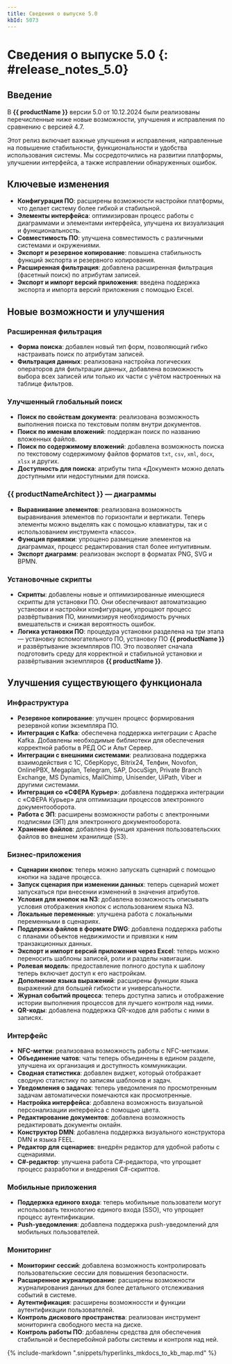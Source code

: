 ```yaml
---
title: Сведения о выпуске 5.0
kbId: 5073
---
```


# Сведения о выпуске 5.0 {: #release_notes_5.0}

## Введение

В **{{ productName }}** версии 5.0 от 10.12.2024 были реализованы перечисленные ниже новые возможности, улучшения и исправления по сравнению с версией 4.7.

Этот релиз включает важные улучшения и исправления, направленные на повышение стабильности, функциональности и удобства использования системы. Мы сосредоточились на развитии платформы, улучшении интерфейса, а также исправлении обнаруженных ошибок.

## Ключевые изменения

- **Конфигурация ПО**: расширены возможности настройки платформы, что делает систему более гибкой и стабильной.  
- **Элементы интерфейса**: оптимизирован процесс работы с диаграммами и элементами интерфейса, улучшена их визуализация и функциональность.  
- **Совместимость ПО**: улучшена совместимость с различными системами и окружениями.  
- **Экспорт и резервное копирование**: повышена стабильность функций экспорта и резервного копирования.  
- **Расширенная фильтрация**: добавлена расширенная фильтрация (фасетный поиск) по атрибутам записей.
- **Экспорт и импорт версий приложения**: введена поддержка экспорта и импорта версий приложения с помощью Excel.

## Новые возможности и улучшения

### Расширенная фильтрация

- **Форма поиска**: добавлен новый тип форм, позволяющий гибко настраивать поиск по атрибутам записей.
- **Фильтрация данных**: реализована настройка логических операторов для фильтрации данных, добавлена возможность выбора всех записей или только их части с учётом настроенных на таблице фильтров.  

### Улучшенный глобальный поиск

- **Поиск по свойствам документа**: реализована возможность выполнения поиска по текстовым полям внутри документов.
- **Поиск по именам вложений**: поддержан поиск по названию вложенных файлов.
- **Поиск по содержимому вложений**: добавлена возможность поиска по текстовому содержимому файлов форматов `txt`, `csv`, `xml`, `docx`, `xlsx` и других.
- **Доступность для поиска**: атрибуты типа «Документ» можно делать доступными или недоступными для поиска.  

### {{ productNameArchitect }} — диаграммы

- **Выравнивание элементов**: реализована возможность выравнивания элементов по горизонтали и вертикали. Теперь элементы можно выделять как с помощью клавиатуры, так и с использованием инструмента «лассо».  
- **Функция привязки**: упрощено размещение элементов на диаграммах, процесс редактирования стал более интуитивным.  
- **Экспорт диаграмм**: реализован экспорт в форматах PNG, SVG и BPMN.

### Установочные скрипты

- **Скрипты**: добавлены новые и оптимизированные имеющиеся скрипты для установки ПО. Они обеспечивают автоматизацию установки и настройки конфигурации, упрощают процесс развёртывания ПО, минимизируя необходимость ручных вмешательств и снижая вероятность ошибок.
- **Логика установки ПО**: процедура установки разделена на три этапа — установку вспомогательного ПО, установку ПО **{{ productName }}** и развёртывание экземпляров ПО. Это позволяет сначала подготовить среду для корректной и стабильной установки и развёртывания экземпляров **{{ productName }}**.

## Улучшения существующего функционала

### Инфраструктура

- **Резервное копирование**: улучшен процесс формирования резервной копии экземпляра ПО.
- **Интеграция с Kafka**: обеспечена поддержка интеграции с Apache Kafka. Добавлены необходимые библиотеки для обеспечения корректной работы в РЕД ОС и Альт Сервер.
- **Интеграции с внешними системами**: реализована поддержка взаимодействия с 1С, СберКорус, Bitrix24, Телфин, Novofon, OnlinePBX, Megaplan, Telegram, SAP, DocuSign, Private Branch Exchange, MS Dynamics, MailChimp, Unisender, UiPath, Viber и другими системами.
- **Интеграция со «СФЕРА Курьер»**: добавлена поддержка интеграции с «СФЕРА Курьер» для оптимизации процессов электронного документооборота.
- **Работа с ЭП**: расширены возможности работы с электронными подписями (ЭП) для электронного документооборота.
- **Хранение файлов**: добавлена функция хранения пользовательских файлов во внешнем хранилище (S3).

### Бизнес-приложения

- **Сценарии кнопок**: теперь можно запускать сценарий с помощью кнопки на задаче процесса.
- **Запуск сценария при изменении данных**: теперь сценарий может запускаться при внесении изменений в значения атрибутов.
- **Условия для кнопок на N3**: добавлена возможность описывать условия отображения кнопок с использованием языка N3.
- **Локальные переменные**: улучшена работа с локальными переменными в сценариях.
- **Поддержка файлов в формате DWG**: добавлена поддержка работы с планами объектов недвижимости и привязки к ним транзакционных данных.
- **Экспорт и импорт версий приложения через Excel**: теперь можно переносить шаблоны записей, роли и разделы навигации.
- **Ролевая модель**: предоставление полного доступа к шаблону теперь включает доступ к его настройкам.
- **Дополнение языка выражений**: расширены функции языка выражений для большей гибкости и универсальности.
- **Журнал событий процесса**: теперь доступна запись и отображение истории выполнения процессов для лучшего контроля над ними.
- **QR-коды**: добавлена поддержка QR-кодов для работы с ними в записях.

### Интерфейс

- **NFC-метки**: реализована возможность работы с NFC-метками.  
- **Объединение чатов**: чаты теперь объединены в едином разделе, улучшена их организация и доступность коммуникации.  
- **Сводная статистика**: добавлен виджет, который отображает сводную статистику по записям шаблонов и задач.  
- **Уведомления о задачах**: теперь уведомления по просмотренным задачам автоматически помечаются как просмотренные.
- **Настройка интерфейса**: добавлена возможность визуальной персонализации интерфейса с помощью цвета.
- **Редактирование документов**: добавлена возможность редактировать документы онлайн.
- **Конструктор DMN**: добавлена поддержка визуального конструктора DMN и языка FEEL.
- **Редактор для сценариев**: внедрён редактор для удобной работы с сценариями.
- **C#-редактор**: улучшена работа C#-редактора, что упрощает процесс разработки и внедрения C#-скриптов.

### Мобильные приложения

- **Поддержка единого входа**: теперь мобильные пользователи могут использовать технологию единого входа (SSO), что упрощает процесс аутентификации.  
- **Push-уведомления**: добавлена поддержка push-уведомлений для мобильных пользователей.

### Мониторинг

- **Мониторинг сессий**: добавлена возможность контролировать пользовательские сессии для повышения безопасности.  
- **Расширенное журналирование**: расширены возможности журналирования данных для более детального отслеживания событий в системе.
- **Аутентификация**: расширены возможноссти и функции аутентификации пользователей.
- **Контроль дискового пространства**: реализован инструмент мониторинга свободного места на диске.
- **Контроль работы ПО**: добавлены средства для обеспечения стабильной и бесперебойной работы системы и контроля над ней.

{% include-markdown ".snippets/hyperlinks_mkdocs_to_kb_map.md" %}
